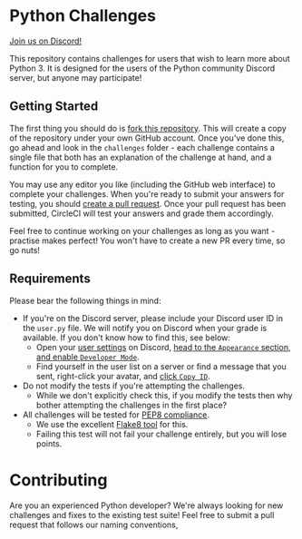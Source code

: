 Python Challenges
=================

[Join us on Discord!](https://discord.gg/8NWhsvT)

This repository contains challenges for users that wish to learn more about Python 3. It is designed for the users
of the Python community Discord server, but anyone may participate!

Getting Started
---------------

The first thing you should do is [fork this repository](https://github.com/gdude2002/python-challenges/fork). This will 
create a copy of the repository under your own GitHub account. Once you've done this, go ahead and look in the 
`challenges` folder - each challenge contains a single file that both has an explanation of the challenge at hand, 
and a function for you to complete.

You may use any editor you like (including the GitHub web interface) to complete your challenges. When you're ready to
submit your answers for testing, you should [create a pull request](https://github.com/gdude2002/python-challenges/compare).
Once your pull request has been submitted, CircleCI will test your answers and grade them accordingly.

Feel free to continue working on your challenges as long as you want - practise makes perfect! You won't have to create
a new PR every time, so go nuts!

Requirements
------------

Please bear the following things in mind:

* If you're on the Discord server, please include your Discord user ID in the `user.py` file. 
We will notify you on Discord when your grade is available. If you don't know how to find this, see below:
    * Open your [user settings](https://dl.dropboxusercontent.com/s/b5r4py1wo69hvit/DiscordCanary_2017-11-16_11-03-51.png) on Discord, 
    [head to the `Appearance` section, and enable `Developer Mode`](https://dl.dropboxusercontent.com/s/6bygzblcgazwl8f/DiscordCanary_2017-11-16_11-04-28.png).
    * Find yourself in the user list on a server or find a message that you sent, right-click your avatar, and [click `Copy ID`](https://dl.dropboxusercontent.com/s/18u6gebweck8066/DiscordCanary_2017-11-16_11-05-25.png).
* Do not modify the tests if you're attempting the challenges.
    * While we don't explicitly check this, if you modify the tests then why bother attempting the challenges in the first place?
* All challenges will be tested for [PEP8 compliance](https://www.python.org/dev/peps/pep-0008/).
    * We use the excellent [Flake8 tool](http://flake8.pycqa.org/en/latest/) for this.
    * Failing this test will not fail your challenge entirely, but you will lose points.

Contributing
============

Are you an experienced Python developer? We're always looking for new challenges and fixes to the existing test suite! Feel
free to submit a pull request that follows our naming conventions, 